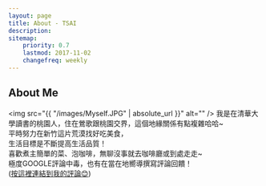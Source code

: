 ```yaml
---
layout: page
title: About - TSAI
description: 
sitemap:
    priority: 0.7
    lastmod: 2017-11-02
    changefreq: weekly
---
```

## About Me
<span class="image fit"><img src="{{ "/images/Myself.JPG" | absolute_url }}" alt="" /></span>
我是在清華大學讀書的桃園人，住在鶯歌跟桃園交界，這個地緣關係有點複雜哈哈~<br>
平時努力在新竹這片荒漠找好吃美食，<br>
生活目標是不斷提高生活品質！<br>
喜歡煮主簡單的菜、泡咖啡，無聊沒事就去咖啡廳或到處走走~<br>
極度GOOGLE評論中毒，也有在當在地嚮導撰寫評論回饋！<br>
(<a href="https://goo.gl/maps/PX6wwarfZBVYQvqn6" target="_blank" title="按這裡連結到我的評論😊">按這裡連結到我的評論😊</a>)
